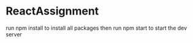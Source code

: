 # ReactAssignment
run npm install to install all packages 
then run npm start to start the dev server
